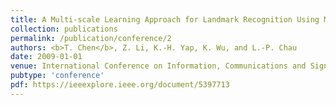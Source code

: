 ```yaml
---
title: A Multi-scale Learning Approach for Landmark Recognition Using Mobile Devices
collection: publications
permalink: /publication/conference/2
authors: <b>T. Chen</b>, Z. Li, K.-H. Yap, K. Wu, and L.-P. Chau
date: 2009-01-01
venue: International Conference on Information, Communications and Signal Processing (ICICS)
pubtype: 'conference'
pdf: https://ieeexplore.ieee.org/document/5397713
---
```


<!-- paperurl: 'http://academicpages.github.io/files/paper1.pdf'
citation: 'Your Name, You. (2009). &quot;Paper Title Number 1.&quot; <i>Journal 1</i>. 1(1).' -->
<!-- [Download paper here](http://academicpages.github.io/files/paper1.pdf) -->
